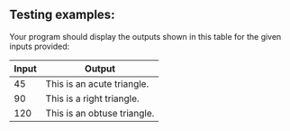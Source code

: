 ## Testing examples:

Your program should display the outputs shown in this table for the given inputs provided:

| Input      | Output                                     |
| ---------- | ------------------------------------------ |
| 45         | This is an acute triangle.                 |
| 90         | This is a right triangle.                  |
| 120        | This is an obtuse triangle.                |
